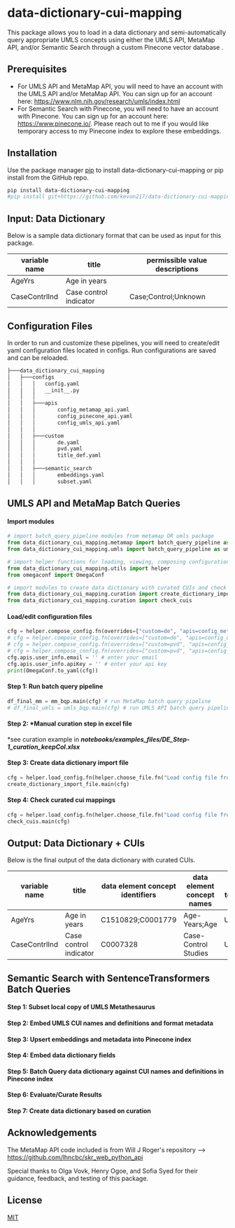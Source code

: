 # data-dictionary-cui-mapping

This package allows you to load in a data dictionary and semi-automatically query appropriate UMLS concepts using either the UMLS API, MetaMap API, and/or Semantic Search through a custom Pinecone vector database .

## Prerequisites

- For UMLS API and MetaMap API, you will need to have an account with the UMLS API and/or MetaMap API. You can sign up for an account here: https://www.nlm.nih.gov/research/umls/index.html
- For Semantic Search with Pinecone, you will need to have an account with Pinecone. You can sign up for an account here: https://www.pinecone.io/. Please reach out to me if you would like temporary access to my Pinecone index to explore these embeddings.

## Installation

Use the package manager [pip](https://pip.pypa.io/en/stable/) to install data-dictionary-cui-mapping or pip install from the GitHub repo.

```bash
pip install data-dictionary-cui-mapping
#pip install git+https://github.com/kevon217/data-dictionary-cui-mapping.git
```

## Input: Data Dictionary

Below is a sample data dictionary format that can be used as input for this package.

| variable name | title                  | permissible value descriptions |
| ------------- | ---------------------- |--------------------------------|
| AgeYrs        | Age in years           |                                |
| CaseContrlInd | Case control indicator | Case;Control;Unknown           |

## Configuration Files

In order to run and customize these pipelines, you will need to create/edit yaml configuration files located in configs. Run configurations are saved and can be reloaded.

```bash
├───data_dictionary_cui_mapping
│   ├───configs
│   │   │   config.yaml
│   │   │   __init__.py
│   │   │
│   │   ├───apis
│   │   │       config_metamap_api.yaml
│   │   │       config_pinecone_api.yaml
│   │   │       config_umls_api.yaml
│   │   │
│   │   ├───custom
│   │   │       de.yaml
│   │   │       pvd.yaml
│   │   │       title_def.yaml
│   │   │
│   │   ├───semantic_search
│   │   │       embeddings.yaml
│   │   │       subset.yaml

```

## UMLS API and MetaMap Batch Queries

#### Import modules
```python
# import batch_query_pipeline modules from metamap OR umls package
from data_dictionary_cui_mapping.metamap import batch_query_pipeline as mm_bqp
from data_dictionary_cui_mapping.umls import batch_query_pipeline as umls_bqp

# import helper functions for loading, viewing, composing configurations for pipeline run
from data_dictionary_cui_mapping.utils import helper
from omegaconf import OmegaConf

# import modules to create data dictionary with curated CUIs and check the file for missing mappings
from data_dictionary_cui_mapping.curation import create_dictionary_import_file
from data_dictionary_cui_mapping.curation import check_cuis
```
#### Load/edit configuration files
```python
cfg = helper.compose_config.fn(overrides=["custom=de", "apis=config_metamap_api"]) # custom config for MetaMap on data element 'title' column
# cfg = helper.compose_config.fn(overrides=["custom=de", "apis=config_umls_api"]) # custom config for UMLS API on data element 'title' column
# cfg = helper.compose_config.fn(overrides=["custom=pvd", "apis=config_metamap_api"]) # custom config for MetaMap on 'permissible value descriptions' column
# cfg = helper.compose_config.fn(overrides=["custom=pvd", "apis=config_umls_api"]) # custom config for UMLS API on 'permissible value descriptions' column
cfg.apis.user_info.email = '' # enter your email
cfg.apis.user_info.apiKey = '' # enter your api key
print(OmegaConf.to_yaml(cfg))
```

#### Step 1: Run batch query pipeline
```python
df_final_mm = mm_bqp.main(cfg) # run MetaMap batch query pipeline
# df_final_umls = umls_bqp.main(cfg) # run UMLS API batch query pipeline
```

#### Step 2: *Manual curation step in excel file

*see curation example in ***notebooks/examples_files/DE_Step-1_curation_keepCol.xlsx***

#### Step 3: Create data dictionary import file

```python
cfg = helper.load_config.fn(helper.choose_file.fn("Load config file from Step 1"))
create_dictionary_import_file.main(cfg)
```

#### Step 4: Check curated cui mappings

```python
cfg = helper.load_config.fn(helper.choose_file.fn("Load config file from Step 2"))
check_cuis.main(cfg)
```

## Output: Data Dictionary + CUIs
Below is the final output of the data dictionary with curated CUIs.

| variable name | title                  | data element concept identifiers | data element concept names | data element terminology sources | permissible values   | permissible value descriptions | permissible value output codes | permissible value concept identifiers | permissible value concept names           | permissible value terminology sources |
| ------------- | ---------------------- | -------------------------------- | -------------------------- | -------------------------------- | -------------------- | ------------------------------ | ------------------------------ | ------------------------------------- | ----------------------------------------- | ------------------------------------- |
| AgeYrs        | Age in years           | C1510829;C0001779                | Age-Years;Age              | UMLS;UMLS                        |                      |                                |                                |                                       |                                           |                                       |
| CaseContrlInd | Case control indicator | C0007328                         | Case-Control Studies       | UMLS                             | Case;Control;Unknown | Case;Control;Unknown           | 1;2;999                        | C1706256;C4553389;C0439673            | Clinical Study Case;Study Control;Unknown | UMLS;UMLS;UMLS                        |


## Semantic Search with SentenceTransformers Batch Queries

#### Step 1: Subset local copy of UMLS Metathesaurus
#### Step 2: Embed UMLS CUI names and definitions and format metadata
#### Step 3: Upsert embeddings and metadata into Pinecone index
#### Step 4: Embed data dictionary fields
#### Step 5: Batch Query data dictionary against CUI names and definitions in Pinecone index
#### Step 6: Evaluate/Curate Results
#### Step 7: Create data dictionary based on curation





## Acknowledgements

The MetaMap API code included is from Will J Roger's repository --> https://github.com/lhncbc/skr_web_python_api

Special thanks to Olga Vovk, Henry Ogoe, and Sofia Syed for their guidance, feedback, and testing of this package.

## License

[MIT](https://choosealicense.com/licenses/mit/)
